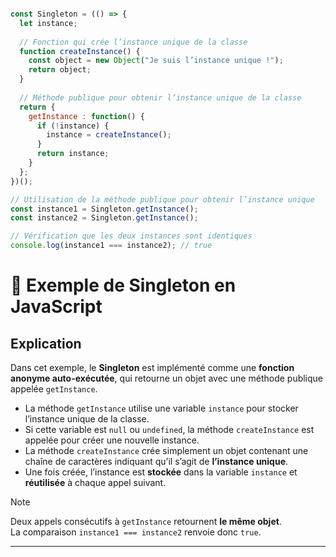 ```js

const Singleton = (() => {
  let instance;
 
  // Fonction qui crée l’instance unique de la classe
  function createInstance() {
    const object = new Object("Je suis l’instance unique !");
    return object;
  }
 
  // Méthode publique pour obtenir l’instance unique de la classe
  return {
    getInstance : function() {
      if (!instance) {
        instance = createInstance();
      }
      return instance;
    }
  };
})();

// Utilisation de la méthode publique pour obtenir l’instance unique
const instance1 = Singleton.getInstance();
const instance2 = Singleton.getInstance();

// Vérification que les deux instances sont identiques
console.log(instance1 === instance2); // true
```

# 🧩 Exemple de Singleton en JavaScript

## Explication
Dans cet exemple, le **Singleton** est implémenté comme une **fonction anonyme auto-exécutée**, qui retourne un objet avec une méthode publique appelée `getInstance`.

- La méthode `getInstance` utilise une variable `instance` pour stocker l’instance unique de la classe.  
- Si cette variable est `null` ou `undefined`, la méthode `createInstance` est appelée pour créer une nouvelle instance.  
- La méthode `createInstance` crée simplement un objet contenant une chaîne de caractères indiquant qu’il s’agit de **l’instance unique**.  
- Une fois créée, l’instance est **stockée** dans la variable `instance` et **réutilisée** à chaque appel suivant.  

>[!NOTE]  
Deux appels consécutifs à `getInstance` retournent **le même objet**.  
La comparaison `instance1 === instance2` renvoie donc `true`.  

---

